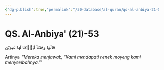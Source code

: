 ```yaml
---
{"dg-publish":true,"permalink":"/30-database/al-quran/qs-al-anbiya-21-53/"}
---
```



# QS. Al-Anbiya' (21)-53
قَالُوْا وَجَدْنَآ اٰبَاۤءَنَا لَهَا عٰبِدِيْنَ 

Artinya: *"Mereka menjawab, “Kami mendapati nenek moyang kami menyembahnya.”"*
